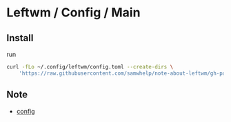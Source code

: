 
# Leftwm / Config / Main


## Install

run

``` sh
curl -fLo ~/.config/leftwm/config.toml --create-dirs \
	'https://raw.githubusercontent.com/samwhelp/note-about-leftwm/gh-pages/_demo/config/main/config/leftwm/config.toml'
```


## Note

* [config](https://samwhelp.github.io/note-about-leftwm/read/config.html)
